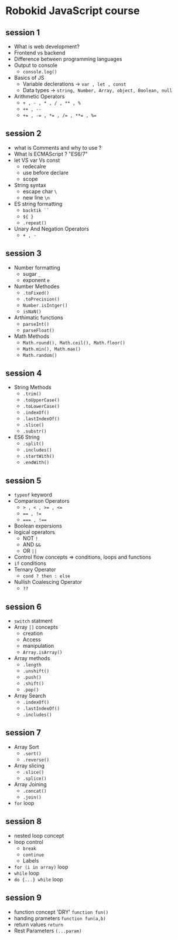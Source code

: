 # Robokid JavaScript course

## session 1

- What is web development?
- Frontend vs backend
- Difference between programming languages
- Output to console
  - `console.log()`
- Basics of JS
  - Variable declerations -> `var , let , const`
  - Data types -> `string, Number, Array, object, Boolean, null`
- Arithmetic Operators
  - `+ , - , * , / , ** , %`
  - `++ , --`
  - `+= , -= , *= , /= , **= , %=`

## session 2

- what is Comments and why to use ?
- What Is ECMAScript ? "ES6/7"
- let VS var Vs const
  - redecalre
  - use before declare
  - scope
- String syntax
  - escape char `\`
  - new line `\n`
- ES string formatting
  - ` backtik `` `
  - `${ }`
  - `.repeat()`
- Unary And Negation Operators
  - `+ , -`

## session 3

- Number formatting
  - sugar `_`
  - exponent `e`
- Number Methodes
  - `.toFixed()`
  - `.toPrecision()`
  - `Number.isIntger()`
  - `isNaN()`
- Arthimatic functions
  - `parseInt()`
  - `parseFloat()`
- Math Methods
  - `Math.round(), Math.ceil(), Math.floor()`
  - `Math.min(), Math.max()`
  - `Math.random()`

## session 4

- String Methods
  - `.trim()`
  - `.toUpperCase()`
  - `.toLowerCase()`
  - `.indexOf()`
  - `.lastIndexOf()`
  - `.slice()`
  - `.substr()`
- ES6 String
  - `.split()`
  - `.includes()`
  - `.startWith()`
  - `.endWith()`

## session 5

- `typeof` keyword
- Comparison Operators
  - `> , < , >= , <=`
  - `== , !=`
  - `=== , !==`
- Boolean expersions
- logical operators
  - NOT `!`
  - AND `&&`
  - OR `||`
- Control flow concepts => conditions, loops and functions
- `if` conditions
- Ternary Operator
  - `cond ? then : else`
- Nullish Coalescing Operator
  - `??`

## session 6

- `switch` statment
- Array `[]` concepts
  - creation
  - Access
  - manipulation
  - `Array.isArray()`
- Array methods
  - `.length`
  - `.unshift()`
  - `.push()`
  - `.shift()`
  - `.pop()`
- Array Search
  - `.indexOf()`
  - `.lastIndexOf()`
  - `.includes()`

## session 7

- Array Sort
  - `.sort()`
  - `.reverse()`
- Array slicing
  - `.slice()`
  - `.splice()`
- Array Joining
  - `.concat()`
  - `.join()`
- `for` loop

## session 8

- nested loop concept
- loop control
  - `break`
  - `continue`
  - Labels
- `for (i in array)` loop
- `while` loop
- `do {...} while` loop

## session 9

- function concept 'DRY' `function fun()`
- handing prameters `function fun(a,b)`
- return values `return`
- Rest Parameters `(...param)`

